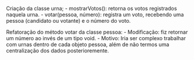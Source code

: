 Criação da classe urna; 
	- mostrarVotos(): retorna os votos registrados naquela urna.
	- votar(pessoa, número): registra um voto, recebendo uma pessoa (candidato ou votante) e o número do voto.
	
Refatoração do método votar da classe pessoa:
	- Modificação: fiz retornar um número ao invés de um tipo void.
 	- Motivo: Iria ser complexo trabalhar com urnas dentro de cada objeto pessoa, além de não termos uma centralização dos dados posterioremente.
